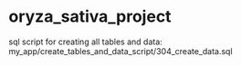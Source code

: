 # oryza_sativa_project

sql script for creating all tables and data: my_app/create_tables_and_data_script/304_create_data.sql

